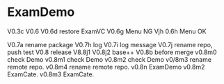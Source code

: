 # ExamDemo
V0.3c
V0.6
V0.6d restore ExamVC
V0.6g Menu NG
Vjh 0.6h Menu OK

V0.7a rename package
V0.7h log
V0.7i log message
V0.7j rename repo, push test
V0.8 release
V8.8j1
V0.8j2 base++
V0.8b before merge
v0.8m0 check Demo
v0.8m1 check Demo
v0.8m2 check Demo
v0/8m3 rename remote repo.
v0.8m4 rename remote repo.
v0.8n ExamDemo
v0.8m2 ExamCate.
v0.8m3 ExamCate.
